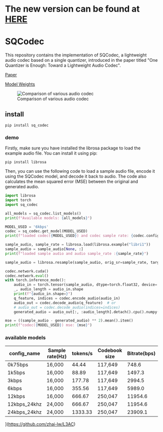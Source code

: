 # The new version can be found at [HERE](https://github.com/zhai-lw/L3AC)

# SQCodec

This repository contains the implementation of SQCodec, a lightweight audio codec based on a single quantizer,
introduced in the paper titled "One Quantizer is Enough: Toward a Lightweight Audio Codec".

[Paper](https://arxiv.org/abs/2504.04949)

[Model Weights](https://huggingface.co/zhai-lw/SQCodec)


<figure class="image">
  <img src="./bubble_chart.svg" alt="Comparison of various audio codec">
  <figcaption>Comparison of various audio codec</figcaption>
</figure>

## install

```
pip install sq_codec
```

### demo

Firstly, make sure you have installed the librosa package to load the example audio file. You can install it using pip:

```
pip install librosa
```

Then, you can use the following code to load a sample audio file, encode it using the SQCodec model, and decode it back
to audio. The code also calculates the mean squared error (MSE) between the original and generated audio.

```python
import librosa
import torch
import sq_codec

all_models = sq_codec.list_models()
print(f"Available models: {all_models}")

MODEL_USED = '6kbps'
codec = sq_codec.get_model(MODEL_USED)
print(f"loaded codec({MODEL_USED}) and codec sample rate: {codec.config.sample_rate}")

sample_audio, sample_rate = librosa.load(librosa.example("libri1"))
sample_audio = sample_audio[None, :]
print(f"loaded sample audio and audio sample_rate :{sample_rate}")

sample_audio = librosa.resample(sample_audio, orig_sr=sample_rate, target_sr=codec.config.sample_rate)

codec.network.cuda()
codec.network.eval()
with torch.inference_mode():
    audio_in = torch.tensor(sample_audio, dtype=torch.float32, device='cuda')
    _, audio_length = audio_in.shape
    print(f"{audio_in.shape=}")
    q_feature, indices = codec.encode_audio(audio_in)
    audio_out = codec.decode_audio(q_feature)  # or
    # audio_out = codec.decode_audio(indices=indices)
    generated_audio = audio_out[:, :audio_length].detach().cpu().numpy()

mse = ((sample_audio - generated_audio) ** 2).mean().item()
print(f"codec({MODEL_USED}) mse: {mse}")
```

### available models

| config_name  | Sample rate(Hz) | tokens/s | Codebook size | Bitrate(bps) |
|--------------|-----------------|----------|---------------|--------------|
| 0k75bps      | 16,000          | 44.44    | 117,649       | 748.6        |
| 1k5bps       | 16,000          | 88.89    | 117,649       | 1497.3       |
| 3kbps        | 16,000          | 177.78   | 117,649       | 2994.5       |
| 6kbps        | 16,000          | 355.56   | 117,649       | 5989.0       |
| 12kbps       | 16,000          | 666.67   | 250,047       | 11954.6      |
| 12kbps_24khz | 24,000          | 666.67   | 250,047       | 11954.6      |
| 24kbps_24khz | 24,000          | 1333.33  | 250,047       | 23909.1      |
](https://github.com/zhai-lw/L3AC)
